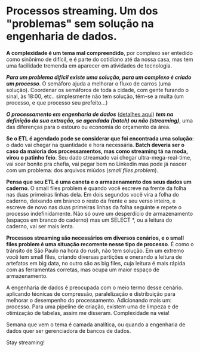 # Processos streaming. Um dos "problemas" sem solução na engenharia de dados.

**A complexidade é um tema mal compreendido**, por complexo ser entedido como sinônimo de difícil, e é parte do cotidiano até da nossa casa, mas tem uma facilidade tremenda em aparecer em atividades de tecnologia.

**_Para um problema difícil existe uma solução, para um complexo é criado um processo_**. O semáforo ajuda a melhorar o fluxo de carros (uma solução). Coordenar os semáforos de toda a cidade, com gente furando o sinal, às 18:00, etc.. simplesmente não tem solução, têm-se a multa (um processo, e que processo seu prefeito...)

**_O processamento em engenharia de dados_** ([detalhes aqui](https://github.com/calilisantos/eng-dados-notes/blob/main/cases/01.%20Why%20Data%20Engineer.md)) **_tem na definição da sua extração, se agendada (batch) ou não (streaming)_**, uma das diferenças para o estouro ou economia do orçamento da área.

**Se o ETL é agendado pode se considerar que foi encontrada uma solução**: o dado vai chegar na quantidade e hora necessária. **Batch deveria ser o caso da maioria dos processamentos, mas como streaming tá na moda, virou o patinho feio**. Seu dado streamado vai chegar ultra-mega-real-time, vai soar bonito pra chefia, vai pegar bem no Linkedin mas pode já nascer com um problema: dos arquivos miúdos (_small files problem_).

**Pensa que seu ETL é uma caneta e o armazenamento dos seus dados um caderno**. O small files problem é quando você escreve na frente da folha nas duas primeiras linhas dela. Em dois segundos você vira a folha do caderno, deixando em branco o resto da frente e seu verso inteiro, e escreve de novo nas duas primeiras linhas da folha seguinte e repete o processo indefinidamente. Não só ouve um desperdício de armazenamento (espaços em branco do caderno) mas um SELECT *, ou a leitura do caderno, vai ser mais lenta.

**Processos streaming são necessários em diversos cenários, e o small files problem é uma situação recorrente nesse tipo de processo**. É como o trânsito de São Paulo na hora do rush, não tem solução. Em um extremo você tem small files, criando diversas partições e onerando a leitura de artefatos em big data, no outro são as big files, cuja leitura é mais rápida com as ferramentas corretas, mas ocupa um maior espaço de armazenamento.

A engenharia de dados é preocupada com o meio termo desse cenário. aplicando técnicas de compressão, paralelização e distribuição para melhorar o desempenho do processamento. Adicionando mais um: processo. Para uma pipeline de criação, existem uma de limpeza e de otimização de tabelas, assim me disseram. Complexidade na veia!

Semana que vem o tema é camada analítica, ou quando a engenharia de dados quer ser gerenciadora de bancos de dados.

Stay streaming!
